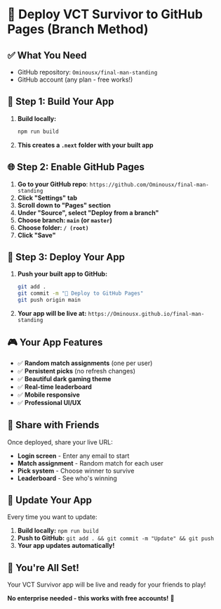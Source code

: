 # 🚀 Deploy VCT Survivor to GitHub Pages (Branch Method)

## ✅ **What You Need**
- GitHub repository: `Ominousx/final-man-standing`
- GitHub account (any plan - free works!)

## 🎯 **Step 1: Build Your App**

1. **Build locally:**
   ```bash
   npm run build
   ```

2. **This creates a `.next` folder with your built app**

## 🌐 **Step 2: Enable GitHub Pages**

1. **Go to your GitHub repo**: `https://github.com/Ominousx/final-man-standing`
2. **Click "Settings" tab**
3. **Scroll down to "Pages" section**
4. **Under "Source", select "Deploy from a branch"**
5. **Choose branch: `main` (or `master`)**
6. **Choose folder: `/ (root)`**
7. **Click "Save"**

## 📁 **Step 3: Deploy Your App**

1. **Push your built app to GitHub:**
   ```bash
   git add .
   git commit -m "🚀 Deploy to GitHub Pages"
   git push origin main
   ```

2. **Your app will be live at:**
   `https://Ominousx.github.io/final-man-standing`

## 🎮 **Your App Features**
- ✅ **Random match assignments** (one per user)
- ✅ **Persistent picks** (no refresh changes)
- ✅ **Beautiful dark gaming theme**
- ✅ **Real-time leaderboard**
- ✅ **Mobile responsive**
- ✅ **Professional UI/UX**

## 📱 **Share with Friends**
Once deployed, share your live URL:
- **Login screen** - Enter any email to start
- **Match assignment** - Random match for each user
- **Pick system** - Choose winner to survive
- **Leaderboard** - See who's winning

## 🔄 **Update Your App**
Every time you want to update:
1. **Build locally:** `npm run build`
2. **Push to GitHub:** `git add . && git commit -m "Update" && git push`
3. **Your app updates automatically!**

## 🎉 **You're All Set!**
Your VCT Survivor app will be live and ready for your friends to play!

**No enterprise needed - this works with free accounts!** 🚀
